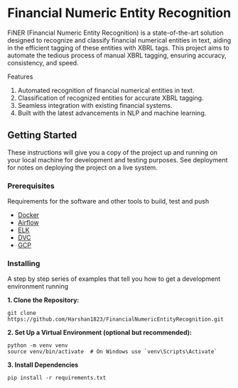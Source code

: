 # Financial Numeric Entity Recognition

FiNER (Financial Numeric Entity Recognition) is a state-of-the-art solution designed to recognize and classify financial numerical entities in text, aiding in the efficient tagging of these entities with XBRL tags. This project aims to automate the tedious process of manual XBRL tagging, ensuring accuracy, consistency, and speed.

Features
1. Automated recognition of financial numerical entities in text.
2. Classification of recognized entities for accurate XBRL tagging.
3. Seamless integration with existing financial systems.
4. Built with the latest advancements in NLP and machine learning.

## Getting Started

These instructions will give you a copy of the project up and running on
your local machine for development and testing purposes. See deployment
for notes on deploying the project on a live system.

### Prerequisites

Requirements for the software and other tools to build, test and push 
- [Docker](https://www.example.com)
- [Airflow](https://www.example.com)
- [ELK](https://www.example.com)
- [DVC](https://www.example.com)
- [GCP](https://www.example.com)

### Installing

A step by step series of examples that tell you how to get a development
environment running

**1. Clone the Repository:**

    git clone https://github.com/Harshan1823/FinancialNumericEntityRecognition.git

**2. Set Up a Virtual Environment (optional but recommended):**

    python -m venv venv
    source venv/bin/activate  # On Windows use `venv\Scripts\Activate`
    
**3. Install Dependencies**

    pip install -r requirements.txt

  

  

  


